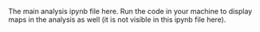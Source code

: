 The main analysis ipynb file here.
Run the code in your machine to display maps in the analysis as well (it is not visible in this ipynb file here).
